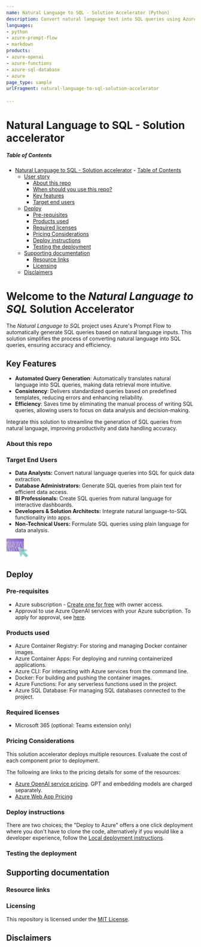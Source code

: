 ```yaml
---
name: Natural Language to SQL - Solution Accelerator (Python)
description: Convert natural language text into SQL queries using Azure's Prompt Flow, automating the generation of SQL query outputs from natural language inputs.
languages:
- python
- azure-prompt-flow
- markdown
products:
- azure-openai
- azure-functions
- azure-sql-database
- azure
page_type: sample
urlFragment: natural-language-to-sql-solution-accelerator

---
```

<!-- YAML front-matter schema: https://review.learn.microsoft.com/en-us/help/contribute/samples/process/onboarding?branch=main#supported-metadata-fields-for-readmemd -->

# Natural Language to SQL - Solution accelerator


 ##### Table of Contents
- [Natural Language to SQL - Solution accelerator](#chat-with-your-data---solution-accelerator)
        - [Table of Contents](#table-of-contents)
  - [User story](#user-story)
    - [About this repo](#about-this-repo)
    - [When should you use this repo?](#when-should-you-use-this-repo)
    - [Key features](#key-features)
    - [Target end users](#target-end-users)
  - [Deploy](#deploy)
    - [Pre-requisites](#pre-requisites)
    - [Products used](#products-used)
    - [Required licenses](#required-licenses)
    - [Pricing Considerations](#pricing-considerations)
    - [Deploy instructions](#deploy-instructions)
    - [Testing the deployment](#testing-the-deployment)
  - [Supporting documentation](#supporting-documentation)
    - [Resource links](#resource-links)
    - [Licensing](#licensing)
  - [Disclaimers](#disclaimers)


# Welcome to the *Natural Language to SQL* Solution Accelerator

The *Natural Language to SQL* project uses Azure's Prompt Flow to automatically generate SQL queries based on natural language inputs. This solution simplifies the process of converting natural language into SQL queries, ensuring accuracy and efficiency.

## Key Features

- **Automated Query Generation**: Automatically translates natural language into SQL queries, making data retrieval more intuitive.
- **Consistency**: Delivers standardized queries based on predefined templates, reducing errors and enhancing reliability.
- **Efficiency**: Saves time by eliminating the manual process of writing SQL queries, allowing users to focus on data analysis and decision-making.

Integrate this solution to streamline the generation of SQL queries from natural language, improving productivity and data handling accuracy.


### About this repo


### Target End Users

- **Data Analysts:** Convert natural language queries into SQL for quick data extraction.
- **Database Administrators:** Generate SQL queries from plain text for efficient data access.
- **BI Professionals:** Create SQL queries from natural language for interactive dashboards.
- **Developers & Solution Architects:** Integrate natural language-to-SQL functionality into apps.
- **Non-Technical Users:** Formulate SQL queries using plain language for data analysis.


![One-click Deploy](/docs/images/oneClickDeploy.png)
## Deploy
### Pre-requisites
- Azure subscription - [Create one for free](https://azure.microsoft.com/free/) with owner access.
- Approval to use Azure OpenAI services with your Azure subcription. To apply for approval, see [here](https://learn.microsoft.com/en-us/azure/ai-services/openai/overview#how-do-i-get-access-to-azure-openai).


### Products used
- Azure Container Registry: For storing and managing Docker container images.
- Azure Container Apps: For deploying and running containerized applications.
- Azure CLI: For interacting with Azure services from the command line.
- Docker: For building and pushing the container images.
- Azure Functions: For any serverless functions used in the project.
- Azure SQL Database: For managing SQL databases connected to the project.

### Required licenses
- Microsoft 365 (optional: Teams extension only)

### Pricing Considerations

This solution accelerator deploys multiple resources. Evaluate the cost of each component prior to deployment.

The following are links to the pricing details for some of the resources:
- [Azure OpenAI service pricing](https://azure.microsoft.com/pricing/details/cognitive-services/openai-service/). GPT and embedding models are charged separately.
- [Azure Web App Pricing](https://azure.microsoft.com/pricing/details/app-service/windows/)

### Deploy instructions

There are two choices; the "Deploy to Azure" offers a one click deployment where you don't have to clone the code, alternatively if you would like a developer experience, follow the [Local deployment instructions](./docs/LOCAL_DEPLOYMENT.md).


### Testing the deployment

## Supporting documentation

### Resource links

### Licensing

This repository is licensed under the [MIT License](LICENSE.md).


## Disclaimers
